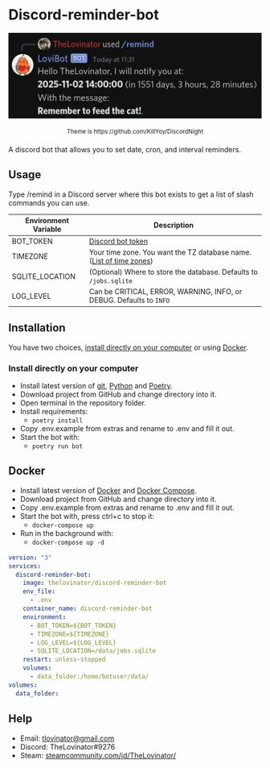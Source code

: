 # Discord-reminder-bot

<p align="center">
  <img src="extras/Bot.png" title="/remind add message_reason: Remember to feed the cat! message_date: 2 November 2025 14:00 CET"/>
</p>
<p align="center"><sup>Theme is https://github.com/KillYoy/DiscordNight<sup></p>

A discord bot that allows you to set date, cron, and interval reminders.

## Usage

Type /remind in a Discord server where this bot exists to get a list of slash commands you can use.

| Environment Variable | Description                                                                                                                         |
| -------------------- | ----------------------------------------------------------------------------------------------------------------------------------- |
| BOT_TOKEN            | [Discord bot token](https://discord.com/developers/applications)                                                                    |
| TIMEZONE             | Your time zone. You want the TZ database name. ([List of time zones](https://en.wikipedia.org/wiki/List_of_tz_database_time_zones)) |
| SQLITE_LOCATION      | (Optional) Where to store the database. Defaults to `/jobs.sqlite`                                                                  |
| LOG_LEVEL            | Can be CRITICAL, ERROR, WARNING, INFO, or DEBUG. Defaults to `INFO`                                                                 |

## Installation

You have two choices, [install directly on your computer](#Install-directly-on-your-computer) or using [Docker](#docker-compose-with-env-file).

### Install directly on your computer

- Install latest version of [git](https://git-scm.com/), [Python](https://www.python.org/) and [Poetry](https://python-poetry.org/docs/#installation).
- Download project from GitHub and change directory into it.
- Open terminal in the repository folder.
- Install requirements:
  - `poetry install`
- Copy .env.example from extras and rename to .env and fill it out.
- Start the bot with:
  - `poetry run bot`

## Docker

- Install latest version of [Docker](https://www.docker.com/) and [Docker Compose](https://docs.docker.com/compose/install/).
- Download project from GitHub and change directory into it.
- Copy .env.example from extras and rename to .env and fill it out.
- Start the bot with, press ctrl+c to stop it:
  - `docker-compose up`
- Run in the background with:
  - `docker-compose up -d`

```yaml
version: "3"
services:
  discord-reminder-bot:
    image: thelovinator/discord-reminder-bot
    env_file:
      - .env
    container_name: discord-reminder-bot
    environment:
      - BOT_TOKEN=${BOT_TOKEN}
      - TIMEZONE=${TIMEZONE}
      - LOG_LEVEL=${LOG_LEVEL}
      - SQLITE_LOCATION=/data/jobs.sqlite
    restart: unless-stopped
    volumes:
      - data_folder:/home/botuser/data/
volumes:
  data_folder:
```

## Help

- Email: tlovinator@gmail.com
- Discord: TheLovinator#9276
- Steam: [steamcommunity.com/id/TheLovinator/](https://steamcommunity.com/id/TheLovinator/)
